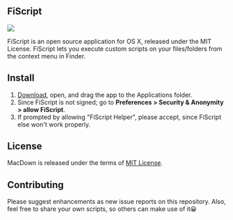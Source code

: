 ## FiScript

[![](https://img.shields.io/badge/release-v1.0.1-brightgreen.svg)](https://github.com/Mortennn/FiScript/releases/download/v1.0.1/FiScript.dmg)

FiScript is an open source application for OS X, released under the MIT License. FiScript lets you execute custom scripts on your files/folders from the context menu in Finder.

## Install

1. [Download](https://github.com/Mortennn/FiScript/releases/download/v1.0.1/FiScript.dmg), open, and drag the app to the Applications folder.
2. Since FiScript is not signed; go to **Preferences > Security & Anonymity > allow FiScript**.
3. If prompted by allowing "FiScript Helper", please accept, since FiScript else won't work properly.

## License

MacDown is released under the terms of [MIT License](http://opensource.org/licenses/MIT).

## Contributing

Please suggest enhancements as new issue reports on this repository. Also, feel free to share your own scripts, so others can make use of it😀
